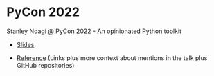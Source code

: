 # PyCon 2022

Stanley Ndagi @ PyCon 2022 - An opinionated Python toolkit

- [Slides](https://docs.google.com/presentation/d/1mwIav5uqCMODMIStMf-7fFiCONyMfJOY/edit?usp=sharing&ouid=113461047025568048449&rtpof=true&sd=true)

- [Reference](https://gist.github.com/NdagiStanley/56408b1b4fb7151da74077c2d8151f22) (Links plus more context about mentions in the talk plus GitHub repositories)
